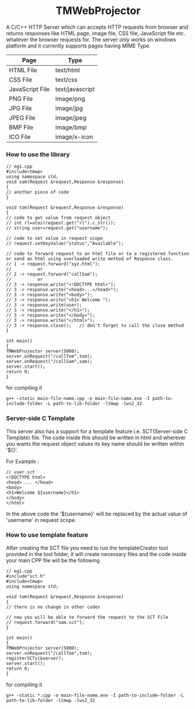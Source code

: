 # <div align='center'> TMWebProjector </div>
A C/C++ HTTP Server which can accepts HTTP requests from browser and returns responses like HTML page, image file, CSS file, JavaScript file etc. whatever the browser requests for. The server only works on windows platform and it currently supports pages having MIME Type.

|Page|Type|
|--------|------|
|HTML File|text/html|
|CSS File|text/css|
|JavaScript File|text/javascript |
|PNG File|image/png|
|JPG File|image/jpg|
|JPEG File|image/jpeg|
|BMP File|image/bmp|
|ICO File|image/x-icon|

### How to use the library
```
// eg1.cpp
#include<tmwp>
using namespace std;
void sam(Request &request,Response &response)
{
// another piece of code
}

void tom(Request &request,Response &response)
{
// code to get value from request object 
// int rl=atoi(request.get("rl").c_str());
// string user=request.get("username");

// code to set value in request scope
// request.setKeyValue("status","Available");

// code to forward request to an html file or to a registered function or send an html using overloaded write method of Response class.
// 1 -> request.forward("xyz.html");
//          or
// 2 -> request.forward("callSam");
//          or 
// 3 -> response.write("<!DOCTYPE html>");
// 3 -> response.write("<head>...</head>");
// 3 -> response.write("<body>");
// 3 -> response.write("<h1> Welcome ");
// 3 -> response.write(user);               
// 3 -> response.write("</h1>");
// 3 -> response.write("</body>");
// 3 -> response.write("</html>");
// 3 -> response.close();   // don't forget to call the close method
}

int main()
{
TMWebProjector server(5000);
server.onRequest("/callTom",tom);
server.onRequest("/callSam",sam);
server.start();
return 0;
}
```
for compiling it 
```
g++ -static main-file-name.cpp -o main-file-name.exe -I path-to-include-folder -L path-to-lib-folder -ltmwp -lws2_32
```

### Server-side C Template
This server also has a support for a template feature i.e. SCT(Server-side C Template) file. The code inside this should be written in html and wherever you wants the request object values its key name should be written within '${}'.

For Example :
```
// user.sct
<!DOCTYPE html>
<head> ... </head>
<body>
<h1>Welcome ${username}</h1>
</body>
</html>
```

In the above code the '${username}' will be replaced by the actual value of 'username' in request scope.

### How to use template feature
After creating the SCT file you need to run the templateCreator tool provided in the tool folder, it will create necessary files and the code inside your main CPP file will be the following

```
// eg1.cpp
#include"sct.h"
#include<tmwp>
using namespace std;

void tom(Request &request,Response &response)
{
// there is no change in other codes

// now you will be able to forward the request to the SCT File
// request.forward("sam.sct");
}

int main()
{
TMWebProjector server(5000);
server.onRequest("/callTom",tom);
registerSCTs(&server);
server.start();
return 0;
}
```

for compiling it 
```
g++ -static *.cpp -o main-file-name.exe -I path-to-include-folder -L path-to-lib-folder -ltmwp -lws2_32
```
